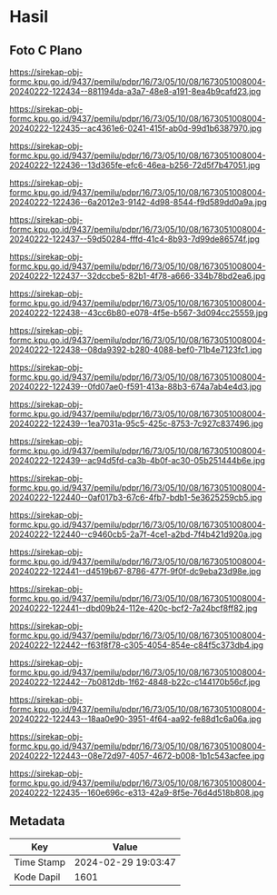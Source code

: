 # Hasil

## Foto C Plano

https://sirekap-obj-formc.kpu.go.id/9437/pemilu/pdpr/16/73/05/10/08/1673051008004-20240222-122434--881194da-a3a7-48e8-a191-8ea4b9cafd23.jpg

https://sirekap-obj-formc.kpu.go.id/9437/pemilu/pdpr/16/73/05/10/08/1673051008004-20240222-122435--ac4361e6-0241-415f-ab0d-99d1b6387970.jpg

https://sirekap-obj-formc.kpu.go.id/9437/pemilu/pdpr/16/73/05/10/08/1673051008004-20240222-122436--13d365fe-efc6-46ea-b256-72d5f7b47051.jpg

https://sirekap-obj-formc.kpu.go.id/9437/pemilu/pdpr/16/73/05/10/08/1673051008004-20240222-122436--6a2012e3-9142-4d98-8544-f9d589dd0a9a.jpg

https://sirekap-obj-formc.kpu.go.id/9437/pemilu/pdpr/16/73/05/10/08/1673051008004-20240222-122437--59d50284-fffd-41c4-8b93-7d99de86574f.jpg

https://sirekap-obj-formc.kpu.go.id/9437/pemilu/pdpr/16/73/05/10/08/1673051008004-20240222-122437--32dccbe5-82b1-4f78-a666-334b78bd2ea6.jpg

https://sirekap-obj-formc.kpu.go.id/9437/pemilu/pdpr/16/73/05/10/08/1673051008004-20240222-122438--43cc6b80-e078-4f5e-b567-3d094cc25559.jpg

https://sirekap-obj-formc.kpu.go.id/9437/pemilu/pdpr/16/73/05/10/08/1673051008004-20240222-122438--08da9392-b280-4088-bef0-71b4e7123fc1.jpg

https://sirekap-obj-formc.kpu.go.id/9437/pemilu/pdpr/16/73/05/10/08/1673051008004-20240222-122439--0fd07ae0-f591-413a-88b3-674a7ab4e4d3.jpg

https://sirekap-obj-formc.kpu.go.id/9437/pemilu/pdpr/16/73/05/10/08/1673051008004-20240222-122439--1ea7031a-95c5-425c-8753-7c927c837496.jpg

https://sirekap-obj-formc.kpu.go.id/9437/pemilu/pdpr/16/73/05/10/08/1673051008004-20240222-122439--ac94d5fd-ca3b-4b0f-ac30-05b251444b6e.jpg

https://sirekap-obj-formc.kpu.go.id/9437/pemilu/pdpr/16/73/05/10/08/1673051008004-20240222-122440--0af017b3-67c6-4fb7-bdb1-5e3625259cb5.jpg

https://sirekap-obj-formc.kpu.go.id/9437/pemilu/pdpr/16/73/05/10/08/1673051008004-20240222-122440--c9460cb5-2a7f-4ce1-a2bd-7f4b421d920a.jpg

https://sirekap-obj-formc.kpu.go.id/9437/pemilu/pdpr/16/73/05/10/08/1673051008004-20240222-122441--d4519b67-8786-477f-9f0f-dc9eba23d98e.jpg

https://sirekap-obj-formc.kpu.go.id/9437/pemilu/pdpr/16/73/05/10/08/1673051008004-20240222-122441--dbd09b24-112e-420c-bcf2-7a24bcf8ff82.jpg

https://sirekap-obj-formc.kpu.go.id/9437/pemilu/pdpr/16/73/05/10/08/1673051008004-20240222-122442--f63f8f78-c305-4054-854e-c84f5c373db4.jpg

https://sirekap-obj-formc.kpu.go.id/9437/pemilu/pdpr/16/73/05/10/08/1673051008004-20240222-122442--7b0812db-1f62-4848-b22c-c144170b56cf.jpg

https://sirekap-obj-formc.kpu.go.id/9437/pemilu/pdpr/16/73/05/10/08/1673051008004-20240222-122443--18aa0e90-3951-4f64-aa92-fe88d1c6a06a.jpg

https://sirekap-obj-formc.kpu.go.id/9437/pemilu/pdpr/16/73/05/10/08/1673051008004-20240222-122443--08e72d97-4057-4672-b008-1b1c543acfee.jpg

https://sirekap-obj-formc.kpu.go.id/9437/pemilu/pdpr/16/73/05/10/08/1673051008004-20240222-122435--160e696c-e313-42a9-8f5e-76d4d518b808.jpg


## Metadata

| Key        | Value               |
| ---------- | ------------------- |
| Time Stamp | 2024-02-29 19:03:47 |
| Kode Dapil | 1601                |



